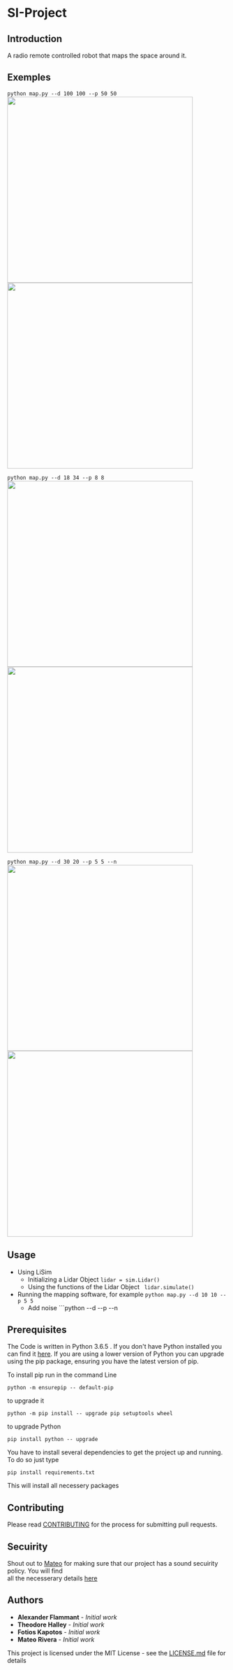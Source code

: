 # SI-Project

## Introduction
A radio remote controlled robot that maps the space around it.

## Exemples

 ```python map.py --d 100 100 --p 50 50``` \
 <img src="https://github.com/fotisk07/SI-Project/blob/master/Mapping/Examples/dim%3D(100%2C%20100)_pos%3D(50%2C%2050)/Real_Map.png" width="425"/> <img src="https://github.com/fotisk07/SI-Project/blob/master/Mapping/Examples/dim%3D(100%2C%20100)_pos%3D(50%2C%2050)/Produced_map.png" width="425"/>
 
```python map.py --d 18 34 --p 8 8 ```\
<img src="https://github.com/fotisk07/SI-Project/blob/master/Mapping/Examples/dim%3D(18%2C%2034)_pos%3D(8%2C%208)/Real_Map.png" width="425"/> <img src="https://github.com/fotisk07/SI-Project/blob/master/Mapping/Examples/dim%3D(18%2C%2034)_pos%3D(8%2C%208)/Produced_map.png" width="425"/>
 
 ```python map.py --d 30 20 --p 5 5 --n```\
 <img src="https://github.com/fotisk07/SI-Project/blob/master/Mapping/Examples/dim%3D(20%2C%2030)_pos%3D(5%2C%205)/Real_Map.png" width="425"/> <img src="https://github.com/fotisk07/SI-Project/blob/master/Mapping/Examples/dim%3D(20%2C%2030)_pos%3D(5%2C%205)/Produced_map.png" width="425"/>


## Usage

* Using LiSim
  * Initializing a Lidar Object
  ```lidar = sim.Lidar() ```
  * Using the functions of the Lidar Object
  ``` lidar.simulate()```
* Running the mapping software, for example
```python map.py --d 10 10 --p 5 5``` 
   * Add noise ```python --d --p --n

 
## Prerequisites

The Code is written in Python 3.6.5 . If you don't have Python installed you can find it [here](https://www.python.org/downloads/). If you are using a lower version of Python you can upgrade using the pip package, ensuring you have the latest version of pip.

To install pip run in the command Line
```
python -m ensurepip -- default-pip
```
to upgrade it
```
python -m pip install -- upgrade pip setuptools wheel
```
to upgrade Python
```
pip install python -- upgrade
```
You have to install several dependencies to get the project up and running. To do so just type
```
pip install requirements.txt
```
This will install all necessery packages

## Contributing

Please read [CONTRIBUTING](https://github.com/fotisk07/SI-Project/blob/master/CONTRIBUTING.md) for the process for submitting pull requests.

## Secuirity

Shout out to [Mateo](https://github.com/CeType) for making sure that our project has a sound secuirity policy. You will find  
all the necesserary details [here](https://github.com/fotisk07/SI-Project/blob/master/SECURITY.md)

## Authors

* **Alexander Flammant** - *Initial work*
* **Theodore Halley** - *Initial work*
* **Fotios Kapotos** - *Initial work*
* **Mateo Rivera** - *Initial work*

This project is licensed under the MIT License - see the [LICENSE.md](https://github.com/fotisk07/SI-Project/blob/master/LICENSE) file for details
